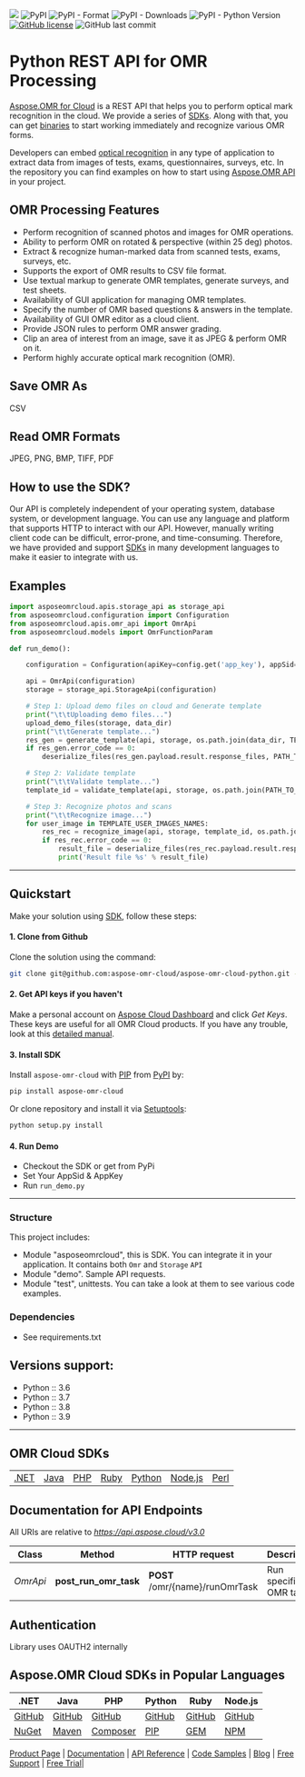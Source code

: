 ![](https://img.shields.io/badge/api-v3.0-lightgrey) ![PyPI](https://img.shields.io/pypi/v/aspose-omr-cloud) ![PyPI - Format](https://img.shields.io/pypi/format/aspose-omr-cloud) ![PyPI - Downloads](https://img.shields.io/pypi/dm/aspose-omr-cloud) ![PyPI - Python Version](https://img.shields.io/pypi/pyversions/aspose-omr-cloud) [![GitHub license](https://img.shields.io/github/license/aspose-omr-cloud/aspose-omr-cloud-python)](https://github.com/aspose-omr-cloud/aspose-omr-cloud-php/blob/master/LICENSE) ![GitHub last commit](https://img.shields.io/github/last-commit/Aspose-omr-Cloud/aspose-omr-cloud-python)

# Python REST API for OMR Processing
[Aspose.OMR for Cloud](https://products.aspose.cloud/omr/) is a REST API that helps you to perform optical mark recognition in the cloud. We provide a series of [SDKs](https://github.com/aspose-omr-cloud). Along with that, you can get [binaries](https://github.com/aspose-omr-cloud/aspose-omr-cloud-dotnet/releases) to start working immediately and recognize various OMR forms.

Developers can embed [optical recognition](https://en.wikipedia.org/wiki/Optical_mark_recognition) in any type of application to extract data from images of tests, exams, questionnaires, surveys, etc. In the repository you can find examples on how to start using [Aspose.OMR API](https://docs.aspose.cloud/omr/omr-api-specification/) in your project.

## OMR Processing Features

- Perform recognition of scanned photos and images for OMR operations.
- Ability to perform OMR on rotated & perspective (within 25 deg) photos.
- Extract & recognize human-marked data from scanned tests, exams, surveys, etc.
- Supports the export of OMR results to CSV file format.
- Use textual markup to generate OMR templates, generate surveys, and test sheets.
- Availability of GUI application for managing OMR templates.
- Specify the number of OMR based questions & answers in the template.
- Availability of GUI OMR editor as a cloud client.
- Provide JSON rules to perform OMR answer grading.
- Clip an area of interest from an image, save it as JPEG & perform OMR on it.
- Perform highly accurate optical mark recognition (OMR).

## Save OMR As
CSV

## Read OMR Formats
JPEG, PNG, BMP, TIFF, PDF
## How to use the SDK?

Our API is completely independent of your operating system, database system, or development language. You can use any language and platform that supports HTTP to interact with our API. However, manually writing client code can be difficult, error-prone, and time-consuming. Therefore, we have provided and support [SDKs](https://github.com/aspose-omr-cloud) in many development languages to make it easier to integrate with us.

## Examples

```python
import asposeomrcloud.apis.storage_api as storage_api
from asposeomrcloud.configuration import Configuration
from asposeomrcloud.apis.omr_api import OmrApi
from asposeomrcloud.models import OmrFunctionParam

def run_demo():

    configuration = Configuration(apiKey=config.get('app_key'), appSid=config.get('app_sid'))

    api = OmrApi(configuration)
    storage = storage_api.StorageApi(configuration)

    # Step 1: Upload demo files on cloud and Generate template
    print("\t\tUploading demo files...")
    upload_demo_files(storage, data_dir)
    print("\t\tGenerate template...")
    res_gen = generate_template(api, storage, os.path.join(data_dir, TEMPLATE_DST_NAME), LOGOS_FOLDER_NAME)
    if res_gen.error_code == 0:
        deserialize_files(res_gen.payload.result.response_files, PATH_TO_OUTPUT)

    # Step 2: Validate template
    print("\t\tValidate template...")
    template_id = validate_template(api, storage, os.path.join(PATH_TO_OUTPUT, TEMPLATE_IMAGE_NAME), PATH_TO_OUTPUT)

    # Step 3: Recognize photos and scans
    print("\t\tRecognize image...")
    for user_image in TEMPLATE_USER_IMAGES_NAMES:
        res_rec = recognize_image(api, storage, template_id, os.path.join(data_dir, user_image))
        if res_rec.error_code == 0:
            result_file = deserialize_files(res_rec.payload.result.response_files, PATH_TO_OUTPUT)[0]
            print('Result file %s' % result_file)
```
_________________________


## Quickstart
Make your solution using [SDK](https://github.com/aspose-omr-cloud), follow these steps:

#### 1. Clone from Github

Clone the solution using the command:
```sh
git clone git@github.com:aspose-omr-cloud/aspose-omr-cloud-python.git --recurse-submodules
```

#### 2. Get API keys if you haven't

Make a personal account on [Aspose Cloud Dashboard](https://dashboard.aspose.cloud/#/) and click _Get Keys_. These keys are useful for all OMR Cloud products. If you have any trouble, look at this [detailed manual](https://docs.aspose.cloud/omr/quickstart/).

#### 3. Install SDK

Install `aspose-omr-cloud` with [PIP](https://pypi.org/project/pip/) from [PyPI](https://pypi.org/) by:

```sh
pip install aspose-omr-cloud
```

Or clone repository and install it via [Setuptools](http://pypi.python.org/pypi/setuptools):

```sh
python setup.py install
```

#### 4. Run Demo

  * Checkout the SDK or get from PyPi
  * Set Your AppSid & AppKey
  * Run `run_demo.py`

---------------------------

### Structure

This project includes:

- Module "asposeomrcloud", this is SDK. You can integrate it in your application. It contains both `Omr` and `Storage` `API`
- Module "demo". Sample API requests.
- Module "test", unittests. You can take a look at them to see various code examples.

### Dependencies
- See requirements.txt

## Versions support:
- Python :: 3.6
- Python :: 3.7
- Python :: 3.8
- Python :: 3.9

_________________________

## OMR Cloud SDKs

||||||||
|--------------|----------|-------|-------|-------|---------|---------|
|[.NET](https://github.com/aspose-omr-cloud/aspose-omr-cloud-dotnet)|[Java](https://github.com/aspose-omr-cloud/aspose-omr-cloud-java)|[PHP](https://github.com/aspose-omr-cloud/aspose-omr-cloud-php)|[Ruby](https://github.com/aspose-omr-cloud/aspose-omr-cloud-ruby)|[Python](https://github.com/aspose-omr-cloud/aspose-omr-cloud-python)|[Node.js](https://github.com/aspose-omr-cloud/aspose-omr-cloud-nodejs)|[Perl](https://github.com/aspose-omr-cloud/aspose-omr-cloud-perl)

## Documentation for API Endpoints

All URIs are relative to *https://api.aspose.cloud/v3.0*

Class | Method | HTTP request | Description
------------ | ------------- | ------------- | -------------
*OmrApi* | **post_run_omr_task** | **POST** /omr/{name}/runOmrTask | Run specific OMR task


## Authentication

Library uses OAUTH2 internally

## Aspose.OMR Cloud SDKs in Popular Languages

| .NET | Java | PHP | Python | Ruby | Node.js |
|---|---|---|---|---|---|
| [GitHub](https://github.com/aspose-omr-cloud/aspose-omr-cloud-dotnet) | [GitHub](https://github.com/aspose-omr-cloud/aspose-omr-cloud-java) | [GitHub](https://github.com/aspose-omr-cloud/aspose-omr-cloud-php) | [GitHub](https://github.com/aspose-omr-cloud/aspose-omr-cloud-python) | [GitHub](https://github.com/aspose-omr-cloud/aspose-omr-cloud-ruby)  | [GitHub](https://github.com/aspose-omr-cloud/aspose-omr-cloud-node) |
| [NuGet](https://www.nuget.org/packages/Aspose.omr-Cloud/) | [Maven](https://repository.aspose.cloud/webapp/#/artifacts/browse/tree/General/repo/com/aspose/aspose-omr-cloud) | [Composer](https://packagist.org/packages/aspose/aspose-omr-cloud) | [PIP](https://pypi.org/project/aspose.omr-cloud/) | [GEM](https://rubygems.org/gems/aspose_omr_cloud)  | [NPM](https://www.npmjs.com/package/aspose-omr-cloud) |

[Product Page](https://products.aspose.cloud/omr/python) | [Documentation](https://docs.aspose.cloud/display/omrcloud/Home) | [API Reference](https://apireference.aspose.cloud/omr/) | [Code Samples](https://github.com/aspose-omr-cloud/aspose-omr-cloud-python) | [Blog](https://blog.aspose.cloud/category/omr/) | [Free Support](https://forum.aspose.cloud/c/omr) | [Free Trial](https://dashboard.aspose.cloud/#/apps)|
